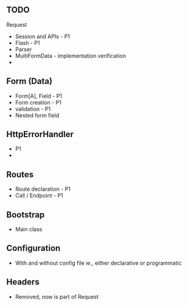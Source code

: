 TODO 
---
Request
+ Session and APIs - P1
+ Flash - P1
+ Parser
+ MultiFormData - implementation verification
+ 

Form (Data)
---
+ Form[A], Field - P1
+ Form creation - P1
+ validation - P1 
+ Nested form field

HttpErrorHandler
---
+ P1
+ 
Routes
---
+ Route declaration - P1
+ Call / Endpoint - P1


Bootstrap
---
+ Main class

Configuration
---
+ With and without config file ie., either declarative or programmatic


Headers
---
+ Removed, now is part of Request